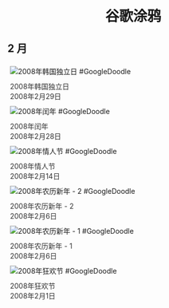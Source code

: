 
<h1 align="center"> 谷歌涂鸦 </h1>




## 2 月

<div class="image">


<img src="https://www.google.com/logos/2008/korea08.gif" alt="2008年韩国独立日 #GoogleDoodle" style="margin: 5px"/>
<div class="info" style="font-size: 14px; color:#333333; margin:5px"><div class="title">2008年韩国独立日</div><div class="date">2008年2月29日</div></div>

<img src="https://www.google.com/logos/2008/leapyear08.gif" alt="2008年闰年 #GoogleDoodle" style="margin: 5px"/>
<div class="info" style="font-size: 14px; color:#333333; margin:5px"><div class="title">2008年闰年</div><div class="date">2008年2月28日</div></div>

<img src="https://lh3.googleusercontent.com/DlRPyWDJ4tKzAgbe2dkuOjB1ZHEeU8pu0aQMTJlkdPz6Ae4F8UmNNFVMmmFeIGGRK2QimNNJim3RcYDkNuAPS2jo-qgdnW7KxZfadj9Z=s660" alt="2008年情人节 #GoogleDoodle" style="margin: 5px"/>
<div class="info" style="font-size: 14px; color:#333333; margin:5px"><div class="title">2008年情人节</div><div class="date">2008年2月14日</div></div>

<img src="https://lh3.googleusercontent.com/vv4TSirbng9rlVLtUcbw1ijOhMA2gzMD2YXpqb9fe-Xnq_NMxNo9Zgbn_psYSI56kLPy6M82sYTqI3XTZVzKkB3ykejAeHNnwIhKvQv1=s660" alt="2008年农历新年 - 2 #GoogleDoodle" style="margin: 5px"/>
<div class="info" style="font-size: 14px; color:#333333; margin:5px"><div class="title">2008年农历新年 - 2</div><div class="date">2008年2月6日</div></div>

<img src="https://lh3.googleusercontent.com/W-Ot8MHp9_ozlEvxOW4XTD8kWSFe2d5seBzVj4B-b2lZ7S9ty5xww4XZWPCUdhBwKu0RsaosZQ3leHGbOKuBCYsfBGQC69WQE7faDqpa=s660" alt="2008年农历新年 - 1 #GoogleDoodle" style="margin: 5px"/>
<div class="info" style="font-size: 14px; color:#333333; margin:5px"><div class="title">2008年农历新年 - 1</div><div class="date">2008年2月6日</div></div>

<img src="https://www.google.com/logos/2008/carnaval08.gif" alt="2008年狂欢节 #GoogleDoodle" style="margin: 5px"/>
<div class="info" style="font-size: 14px; color:#333333; margin:5px"><div class="title">2008年狂欢节</div><div class="date">2008年2月1日</div></div>

</div>








